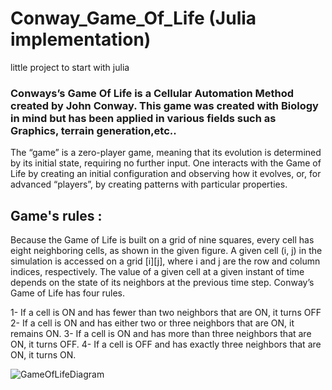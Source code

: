 # Conway_Game_Of_Life (Julia implementation)

little project to start with julia

### Conways’s Game Of Life is a Cellular Automation Method created by John Conway. This game was created with Biology in mind but has been applied in various fields such as Graphics, terrain generation,etc..

The “game” is a zero-player game, meaning that its evolution is determined by its initial state, requiring no further input. One interacts with the Game of Life by creating an initial configuration and observing how it evolves, or, for advanced “players”, by creating patterns with particular properties.

## Game's rules :

Because the Game of Life is built on a grid of nine squares, every cell has eight neighboring cells, as shown in the given figure. A given cell (i, j) in the simulation is accessed on a grid [i][j], where i and j are the row and column indices, respectively. The value of a given cell at a given instant of time depends on the state of its neighbors at the previous time step. Conway’s Game of Life has four rules. 

1- If a cell is ON and has fewer than two neighbors that are ON, it turns OFF
2- If a cell is ON and has either two or three neighbors that are ON, it remains ON.
3- If a cell is ON and has more than three neighbors that are ON, it turns OFF.
4- If a cell is OFF and has exactly three neighbors that are ON, it turns ON.

![GameOfLifeDiagram](https://user-images.githubusercontent.com/98898021/177128562-96358535-f088-47ab-9cd7-d42123042178.png)
